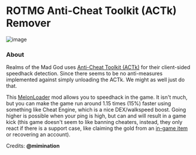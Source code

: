 # ROTMG Anti-Cheat Toolkit (ACTk) Remover
![image](https://github.com/DefaultO/AntiCheatRemover/assets/42414542/9b92eace-26a6-42cc-8d7e-2c4c2addeaed)

### About
Realms of the Mad God uses [Anti-Cheat Toolkit (ACTk)](https://codestage.net/uas/actk/) for their client-sided speedhack detection. Since there seems to be no anti-measures implemented against simply unloading the ACTk. We might as well just do that.

This [MelonLoader](https://github.com/LavaGang/MelonLoader) mod allows you to speedhack in the game. It isn't much, but you can make the game run around 1.15 times (15%) faster using something like Cheat Engine, which is a nice DEX/walkspeed boost. Going higher is possible when your ping is high, but can and will result in a game kick (this game doesn't seem to like banning cheaters, instead, they only react if there is a support case, like claiming the gold from an [in-game item](https://www.realmeye.com/wiki/secret-hoard) or recovering an account).

Credits: **@mimination**
